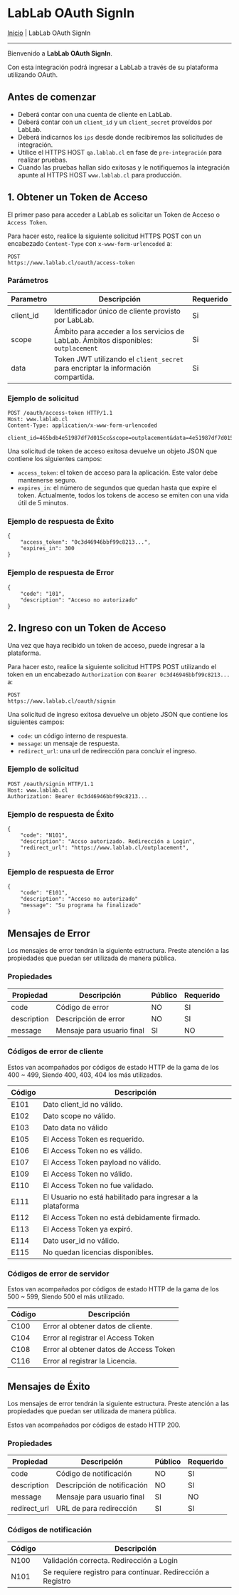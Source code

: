 # LabLab OAuth SignIn

[Inicio](../../README.md) | LabLab OAuth SignIn

---

Bienvenido a **LabLab OAuth SignIn**.

Con esta integración podrá ingresar a LabLab a través de su plataforma utilizando OAuth.

## Antes de comenzar

- Deberá contar con una cuenta de cliente en LabLab.
- Deberá contar con un `client_id` y un `client_secret` proveídos por LabLab.
- Deberá indicarnos los `ips` desde donde recibiremos las solicitudes de integración.
- Utilice el HTTPS HOST `qa.lablab.cl` en fase de `pre-integración` para realizar pruebas.
- Cuando las pruebas hallan sido exitosas y le notifiquemos la integración apunte al HTTPS HOST `www.lablab.cl` para producción.

## 1. Obtener un Token de Acceso

El primer paso para acceder a LabLab es solicitar un Token de Acceso o `Access Token`.

Para hacer esto, realice la siguiente solicitud HTTPS POST con un encabezado `Content-Type` con `x-www-form-urlencoded` a:

    POST
    https://www.lablab.cl/oauth/access-token

### Parámetros

| Parametro | Descripción                                                                        | Requerido
| ---       | ---                                                                                | ---
| client_id | Identificador único de cliente provisto por LabLab.                                | Si
| scope     | Ámbito para acceder a los servicios de LabLab. Ámbitos disponibles: `outplacement` | Si
| data      | Token JWT utilizando el `client_secret` para encriptar la información compartida.  | Si

### Ejemplo de solicitud

    POST /oauth/access-token HTTP/1.1
    Host: www.lablab.cl
    Content-Type: application/x-www-form-urlencoded

    client_id=465bdb4e51987df7d015cc&scope=outplacement&data=4e51987df7d015cc465bdb...

Una solicitud de token de acceso exitosa devuelve un objeto JSON que contiene los siguientes campos:

- `access_token`: el token de acceso para la aplicación. Este valor debe mantenerse seguro.
- `expires_in`: el número de segundos que quedan hasta que expire el token. Actualmente, todos los tokens de acceso se emiten con una vida útil de 5 minutos.

### Ejemplo de respuesta de Éxito

    {
        "access_token": "0c3d46946bbf99c8213...",
        "expires_in": 300
    }

### Ejemplo de respuesta de Error

    {
        "code": "101",
        "description": "Acceso no autorizado"
    }

## 2. Ingreso con un Token de Acceso

Una vez que haya recibido un token de acceso, puede ingresar a la plataforma.

Para hacer esto, realice la siguiente solicitud HTTPS POST utilizando el token en un encabezado `Authorization` con `Bearer 0c3d46946bbf99c8213...` a:

    POST
    https://www.lablab.cl/oauth/signin

Una solicitud de ingreso exitosa devuelve un objeto JSON que contiene los siguientes campos:

- `code`: un código interno de respuesta.
- `message`: un mensaje de respuesta.
- `redirect_url`: una url de redirección para concluir el ingreso.

### Ejemplo de solicitud

    POST /oauth/signin HTTP/1.1
    Host: www.lablab.cl
    Authorization: Bearer 0c3d46946bbf99c8213...

### Ejemplo de respuesta de Éxito

    {
        "code": "N101",
        "description": "Accso autorizado. Redirección a Login",
        "redirect_url": "https://www.lablab.cl/outplacement",
    }

### Ejemplo de respuesta de Error

    {
        "code": "E101",
        "description": "Acceso no autorizado"
        "message": "Su programa ha finalizado"
    }

## Mensajes de Error

Los mensajes de error tendrán la siguiente estructura. Preste atención a las propiedades que puedan ser utilizada de manera pública.

### Propiedades

| Propiedad   | Descripción                | Público | Requerido
| ---         | ---                        | ---     | ---
| code        | Código de error            | NO      | SI
| description | Descripción de error       | NO      | SI
| message     | Mensaje para usuario final | SI      | NO

### Códigos de error de cliente

Estos van acompañados por códigos de estado HTTP de la gama de los 400 ~ 499, Siendo 400, 403, 404 los más utilizados.

| Código | Descripción
| ---    | ---
| E101   | Dato client_id no válido.
| E102   | Dato scope no válido.
| E103   | Dato data no válido
| E105   | El Access Token es requerido.
| E106   | El Access Token no es válido.
| E107   | El Access Token payload no válido.
| E109   | El Access Token no válido.
| E110   | El Access Token no fue validado.
| E111   | El Usuario no está habilitado para ingresar a la plataforma
| E112   | El Access Token no está debidamente firmado.
| E113   | El Access Token ya expiró.
| E114   | Dato user_id no válido.
| E115   | No quedan licencias disponibles.

### Códigos de error de servidor

Estos van acompañados por códigos de estado HTTP de la gama de los 500 ~ 599, Siendo 500 el más utilizado.

| Código | Descripción
| ---    | ---
| C100   | Error al obtener datos de cliente.
| C104   | Error al registrar el Access Token
| C108   | Error al obtener datos de Access Token
| C116   | Error al registrar la Licencia.

## Mensajes de Éxito

Los mensajes de error tendrán la siguiente estructura. Preste atención a las propiedades que puedan ser utilizada de manera pública.

Estos van acompañados por códigos de estado HTTP 200.

### Propiedades

| Propiedad    | Descripción                 | Público | Requerido
| ---          | ---                         | ---     | ---
| code         | Código de notificación      | NO      | SI
| description  | Descripción de notificación | NO      | SI
| message      | Mensaje para usuario final  | SI      | NO
| redirect_url | URL de para redirección     | SI      | SI

### Códigos de notificación

| Código | Descripción
| ---    | ---
| N100   | Validación correcta. Redirección a Login
| N101   | Se requiere registro para continuar. Redirección a Registro
